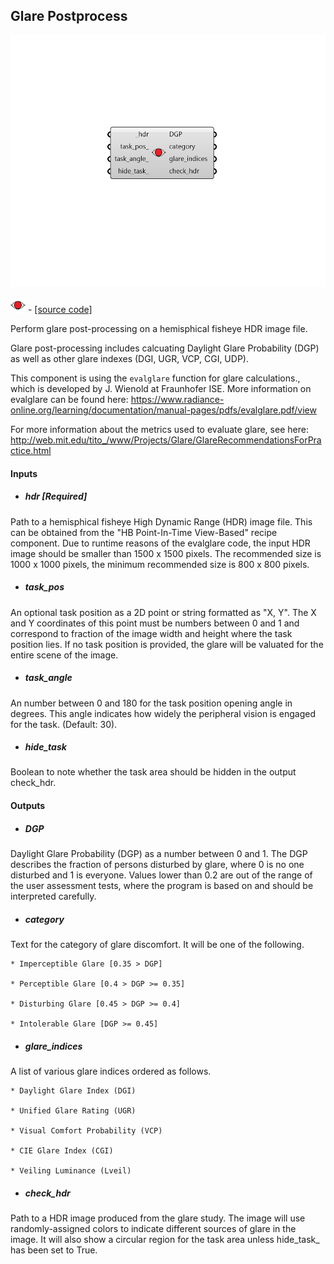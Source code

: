 ## Glare Postprocess

![](../../images/components/Glare_Postprocess.png)

![](../../images/icons/Glare_Postprocess.png) - [[source code]](https://github.com/ladybug-tools/honeybee-grasshopper-radiance/blob/master/honeybee_grasshopper_radiance/src//HB%20Glare%20Postprocess.py)


Perform glare post-processing on a hemisphical fisheye HDR image file. 

Glare post-processing includes calcuating Daylight Glare Probability (DGP) as well as other glare indexes (DGI, UGR, VCP, CGI, UDP). 

This component is using the `evalglare` function for glare calculations., which is developed by J. Wienold at Fraunhofer ISE. More information on evalglare can be found here: https://www.radiance-online.org/learning/documentation/manual-pages/pdfs/evalglare.pdf/view 

For more information about the metrics used to evaluate glare, see here: http://web.mit.edu/tito_/www/Projects/Glare/GlareRecommendationsForPractice.html 



#### Inputs
* ##### hdr [Required]
Path to a hemisphical fisheye High Dynamic Range (HDR) image file. This can be obtained from the "HB Point-In-Time View-Based" recipe component. Due to runtime reasons of the evalglare code, the input HDR image should be smaller than 1500 x 1500 pixels. The recommended size is 1000 x 1000 pixels, the minimum recommended size is 800 x 800 pixels. 
* ##### task_pos 
An optional task position as a 2D point or string formatted as "X, Y". The X and Y coordinates of this point must be numbers between 0 and 1 and correspond to fraction of the image width and height where the task position lies. If no task position is provided, the glare will be valuated for the entire scene of the image. 
* ##### task_angle 
An number between 0 and 180 for the task position opening angle in degrees. This angle indicates how widely the peripheral vision is engaged for the task. (Default: 30). 
* ##### hide_task 
Boolean to note whether the task area should be hidden in the output check_hdr. 

#### Outputs
* ##### DGP
Daylight Glare Probability (DGP) as a number between 0 and 1. The DGP describes the fraction of persons disturbed by glare, where 0 is no one disturbed and 1 is everyone. Values lower than 0.2 are out of the range of the user assessment tests, where the program is based on and should be interpreted carefully. 
* ##### category
Text for the category of glare discomfort. It will be one of the following. 

    * Imperceptible Glare [0.35 > DGP]

    * Perceptible Glare [0.4 > DGP >= 0.35]

    * Disturbing Glare [0.45 > DGP >= 0.4]

    * Intolerable Glare [DGP >= 0.45]
* ##### glare_indices
A list of various glare indices ordered as follows. 

    * Daylight Glare Index (DGI)

    * Unified Glare Rating (UGR)

    * Visual Comfort Probability (VCP)

    * CIE Glare Index (CGI)

    * Veiling Luminance (Lveil)
* ##### check_hdr
Path to a HDR image produced from the glare study. The image will use randomly-assigned colors to indicate different sources of glare in the image. It will also show a circular region for the task area unless hide_task_ has been set to True. 